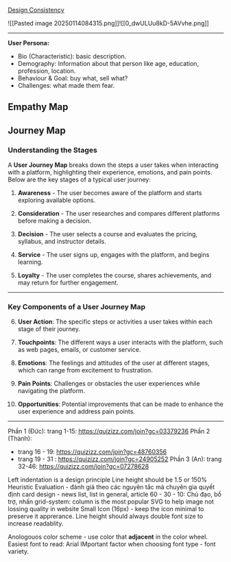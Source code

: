 [Design Consistency](https://www.uxpin.com/studio/blog/guide-design-consistency-best-practices-ui-ux-designers/)

![[Pasted image 20250114084315.png]]![[0_dwULUu8kD-5AVvhe.png]]

---

**User Persona:**
+ Bio (Characteristic): basic description.
+ Demography: Information about that person like age, education, profession, location.
+ Behaviour & Goal: buy what, sell what?
+ Challenges: what made them fear.

## Empathy Map

## Journey Map
### Understanding the Stages

A **User Journey Map** breaks down the steps a user takes when interacting with a platform, highlighting their experience, emotions, and pain points. Below are the key stages of a typical user journey:

1. **Awareness** - The user becomes aware of the platform and starts exploring available options.
    
2. **Consideration** - The user researches and compares different platforms before making a decision.
    
3. **Decision** - The user selects a course and evaluates the pricing, syllabus, and instructor details.
    
4. **Service** - The user signs up, engages with the platform, and begins learning.
    
5. **Loyalty** - The user completes the course, shares achievements, and may return for further engagement.
    

---

### Key Components of a User Journey Map

6. **User Action**: The specific steps or activities a user takes within each stage of their journey.
    
7. **Touchpoints**: The different ways a user interacts with the platform, such as web pages, emails, or customer service.
    
8. **Emotions**: The feelings and attitudes of the user at different stages, which can range from excitement to frustration.
    
9. **Pain Points**: Challenges or obstacles the user experiences while navigating the platform.
    
10. **Opportunities**: Potential improvements that can be made to enhance the user experience and address pain points.

---

Phần 1 (Đức): trang 1-15: https://quizizz.com/join?gc=03379236
Phần 2 (Thành): 
+ trang 16 - 19: https://quizizz.com/join?gc=48760356
+ trang 19 - 31 : https://quizizz.com/join?gc=24905252
Phần 3 (An): trang 32-46: https://quizizz.com/join?gc=07278628

Left indentation is a design principle 
Line height should be 1.5 or 150%
Heuristic Evaluation - đánh giá theo các nguyên tắc mà chuyên gia quyết định
card design - news list, list in general, article 
60 - 30 - 10: Chủ đạo, bổ trợ, nhấn 
grid-system: column is the most popular 
SVG to help image not lossing quality in website
Small Icon (16px) - keep the icon minimal to preserve it apprerance. 
Line height should always double font size to increase readablity. 


Anologouos color scheme - use color that **adjacent** in the color wheel.
Easiest font to read: Arial 
IMportant factor when choosing font type - font variety.